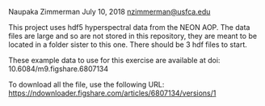 Naupaka Zimmerman
July 10, 2018
nzimmerman@usfca.edu

This project uses hdf5 hyperspectral data from the NEON AOP. The data files are large and so are not stored in this repository, they are meant to be located in a folder sister to this one. There should be 3 hdf files to start.

These example data to use for this exercise are available at doi: 10.6084/m9.figshare.6807134

To download all the file, use the following URL:   https://ndownloader.figshare.com/articles/6807134/versions/1
